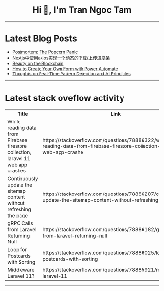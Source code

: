 <h1 align="center">Hi 👋, I'm Tran Ngoc Tam</h1>

---

# Latest Blog Posts 
<!-- BLOG-POST-LIST:START -->
- [Postmortem: The Popcorn Panic](https://dev.to/nturajo/postmortem-the-popcorn-panic-15m0)
- [Nextjs中使用axios实现一个动态的下载/上传进度条](https://dev.to/longlikun/nextjszhong-shi-yong-axiosshi-xian-ge-dong-tai-de-xia-zai-shang-chuan-jin-du-tiao-1dph)
- [Beauty on the Blockchain](https://dev.to/bcrebel/beauty-on-the-blockchain-348c)
- [How to Create Your Own Form with Power Automate](https://dev.to/wyattdave/how-to-create-your-own-form-with-power-automate-4546)
- [Thoughts on Real-Time Pattern Detection and AI Principles](https://dev.to/mattferrin/thoughts-on-real-time-pattern-detection-and-ai-principles-3egk)
<!-- BLOG-POST-LIST:END -->

---

# Latest stack oveflow activity
<table>
  <tr><th>Title</th><th>Link</th></tr>
  <!-- STACKOVERFLOW:START --><tr><td>While reading data from Firebase firestore collection, laravel 11 web app crashes</td><td>https://stackoverflow.com/questions/78886322/while-reading-data-from-firebase-firestore-collection-laravel-11-web-app-crashe</td></tr><tr><td>Continuously update the sitemap content without refreshing the page</td><td>https://stackoverflow.com/questions/78886207/continuously-update-the-sitemap-content-without-refreshing-the-page</td></tr><tr><td>gRPC Calls from Laravel Returning Null</td><td>https://stackoverflow.com/questions/78886182/grpc-calls-from-laravel-returning-null</td></tr><tr><td>Loop for Postcards with Sorting</td><td>https://stackoverflow.com/questions/78886025/loop-for-postcards-with-sorting</td></tr><tr><td>Middleware Laravel 11?</td><td>https://stackoverflow.com/questions/78885921/middleware-laravel-11</td></tr><!-- STACKOVERFLOW:END -->
</table>

---


